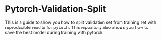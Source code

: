 # Pytorch-Validation-Split
This is a guide to show you how to split validation set from training set with reproducible results for pytorch.
This repository also shows you how to save the best model during training with pytorch.
